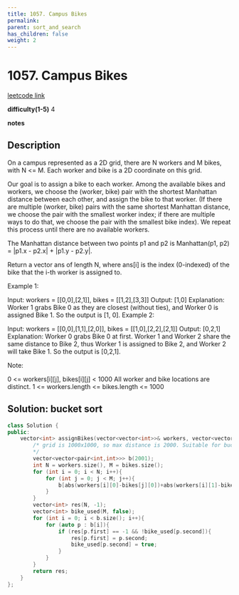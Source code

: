 ```yaml
---
title: 1057. Campus Bikes
permalink: 
parent: sort_and_search
has_children: false
weight: 2
---
```

# 1057. Campus Bikes
[leetcode link](https://leetcode.com/problems/campus-bikes/)

**difficulty(1-5)** 
4

**notes**   


## Description
On a campus represented as a 2D grid, there are N workers and M bikes, with N <= M. Each worker and bike is a 2D coordinate on this grid.

Our goal is to assign a bike to each worker. Among the available bikes and workers, we choose the (worker, bike) pair with the shortest Manhattan distance between each other, and assign the bike to that worker. (If there are multiple (worker, bike) pairs with the same shortest Manhattan distance, we choose the pair with the smallest worker index; if there are multiple ways to do that, we choose the pair with the smallest bike index). We repeat this process until there are no available workers.

The Manhattan distance between two points p1 and p2 is Manhattan(p1, p2) = |p1.x - p2.x| + |p1.y - p2.y|.

Return a vector ans of length N, where ans[i] is the index (0-indexed) of the bike that the i-th worker is assigned to.

 

Example 1:



Input: workers = [[0,0],[2,1]], bikes = [[1,2],[3,3]]
Output: [1,0]
Explanation: 
Worker 1 grabs Bike 0 as they are closest (without ties), and Worker 0 is assigned Bike 1. So the output is [1, 0].
Example 2:



Input: workers = [[0,0],[1,1],[2,0]], bikes = [[1,0],[2,2],[2,1]]
Output: [0,2,1]
Explanation: 
Worker 0 grabs Bike 0 at first. Worker 1 and Worker 2 share the same distance to Bike 2, thus Worker 1 is assigned to Bike 2, and Worker 2 will take Bike 1. So the output is [0,2,1].
 

Note:

0 <= workers[i][j], bikes[i][j] < 1000
All worker and bike locations are distinct.
1 <= workers.length <= bikes.length <= 1000

## Solution: bucket sort
```c++
class Solution {
public:
    vector<int> assignBikes(vector<vector<int>>& workers, vector<vector<int>>& bikes) {
        /* grid is 1000x1000, so max distance is 2000. Suitable for bucket sort.
        */
        vector<vector<pair<int,int>>> b(2001);
        int N = workers.size(), M = bikes.size();
        for (int i = 0; i < N; i++){
            for (int j = 0; j < M; j++){
                b[abs(workers[i][0]-bikes[j][0])+abs(workers[i][1]-bikes[j][1])].push_back({i,j});
            }
        }
        vector<int> res(N, -1);
        vector<int> bike_used(M, false);
        for (int i = 0; i < b.size(); i++){
            for (auto p : b[i]){
                if (res[p.first] == -1 && !bike_used[p.second]){
                    res[p.first] = p.second;
                    bike_used[p.second] = true;
                }
            }
        }
        return res;
    }
};
```


<!-- 
Default label
{: .label }

Blue label
{: .label .label-blue }

Stable
{: .label .label-green }

New release
{: .label .label-purple }

Coming soon
{: .label .label-yellow }

Deprecated
{: .label .label-red } -->
